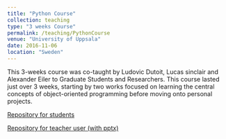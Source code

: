 ```yaml
---
title: "Python Course"
collection: teaching
type: "3 weeks Course"
permalink: /teaching/PythonCourse
venue: "University of Uppsala"
date: 2016-11-06
location: "Sweden"
---
```


This 3-weeks course was co-taught by Ludovic Dutoit, Lucas sinclair and Alexander Eiler to Graduate Students and Researchers. This course lasted just over 3 weeks, starting by two works focused on learning the central concepts of object-oriented programming before moving onto personal projects.

[Repository for students](https://github.com/xapple/python_ebc_2016)     

[Repository for teacher user (with pptx)](https://github.com/ldutoit/python_ebc_2016)

